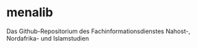 # menalib
Das Github-Repositorium des Fachinformationsdienstes Nahost-, Nordafrika- und Islamstudien
